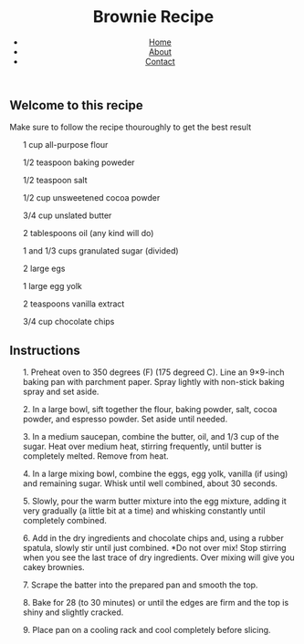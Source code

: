 <!DOCTYPE html>
<html lang="en">
<head>
  <meta charset="utf-8">
  <meta name="viewport" content="width=device-width, initial-scale=1.0">
  <title>Brownies | Home</title>
  <link rel="stylesheet" href="styles.css">
</head>
<body>
  <header>
    <h1>Brownie Recipe</h1>
    <nav>
      <ul>
        <li><a href="README.md" class="active">Home</a></li>
        <li><a href="about.html">About</a></li>
        <li><a href="contact.html">Contact</a></li>
      </ul>
  </header>
  <main>
    <div id="welcome">
      <h2>Welcome to this recipe</h2>
      <p>Make sure to follow the recipe thouroughly to get the best result</p>
    </div>
    <div id="ingredients">
      <ul>
        <p>1 cup all-purpose flour</p>
        <p>1/2 teaspoon baking poweder</p>
        <p>1/2 teaspoon salt</p>
        <p>1/2 cup unsweetened cocoa powder</p>
        <p>3/4 cup unslated butter</p>
        <p>2 tablespoons oil (any kind will do)</p>
        <p>1 and 1/3 cups granulated sugar (divided)</p>
        <p>2 large egs</p>
        <p>1 large egg yolk</p>
        <p>2 teaspoons vanilla extract</p>
        <p>3/4 cup chocolate chips</p>
      </ul>
    </div>
    <div id="instructions">
      <h2>Instructions</h2>
      <ol>
        <p>1. Preheat oven to 350 degrees (F) (175 degreed C). Line an 9×9-inch baking pan with parchment paper. Spray lightly with non-stick baking spray and set aside.</p>
        <p>2. In a large bowl, sift together the flour, baking powder, salt, cocoa powder, and espresso powder. Set aside until needed.</p>
        <p>3. In a medium saucepan, combine the butter, oil, and 1/3 cup of the sugar. Heat over medium heat, stirring frequently, until butter is completely melted. Remove from heat.</p>
        <p>4. In a large mixing bowl, combine the eggs, egg yolk, vanilla (if using) and remaining sugar. Whisk until well combined, about 30 seconds.</p>
        <p>5. Slowly, pour the warm butter mixture into the egg mixture, adding it very gradually (a little bit at a time) and whisking constantly until completely combined.</p>
        <p>6. Add in the dry ingredients and chocolate chips and, using a rubber spatula, slowly stir until just combined. *Do not over mix! Stop stirring when you see the last trace of dry ingredients. Over mixing will give you cakey brownies. </p>
        <p>7. Scrape the batter into the prepared pan and smooth the top.</p>
        <p>8. Bake for 28 (to 30 minutes) or until the edges are firm and the top is shiny and slightly cracked. </p>
        <p>9. Place pan on a cooling rack and cool completely before slicing.</p>
      </ol>
    </div>
  </main>
      
</body>
